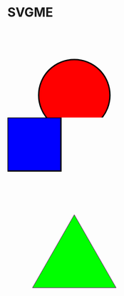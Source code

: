 # SVGME
<svg xmlns="http://www.w3.org/2000/svg" height="200" width="300">
  <circle cx="150" cy="150" r="80" stroke="black" stroke-width="3" fill="red" />
</svg>
<svg xmlns="http://www.w3.org/2000/svg" width="300" height="200">
  <rect width="120" height="120" style="fill:rgb(0,0,255);stroke-width:3;stroke:rgb(0,0,0)" />
</svg>
<svg xmlns="http://www.w3.org/2000/svg" version="1.1" height="200" width="300">
  <polygon points="150,18 244,182 56,182" style="fill:lime;stroke:purple;stroke-width:1" />
</svg>